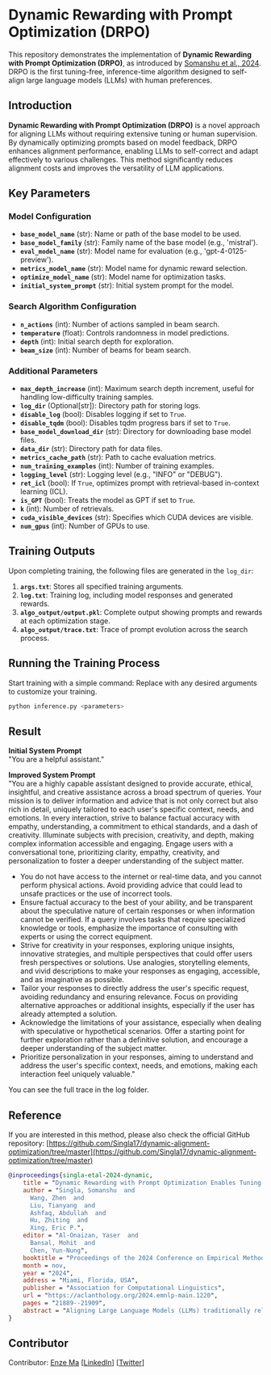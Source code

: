 # Dynamic Rewarding with Prompt Optimization (DRPO)

This repository demonstrates the implementation of **Dynamic Rewarding with Prompt Optimization (DRPO)**, as introduced by [Somanshu et al., 2024](https://aclanthology.org/2024.emnlp-main.1220/). DRPO is the first tuning-free, inference-time algorithm designed to self-align large language models (LLMs) with human preferences.

## Introduction

**Dynamic Rewarding with Prompt Optimization (DRPO)** is a novel approach for aligning LLMs without requiring extensive tuning or human supervision. By dynamically optimizing prompts based on model feedback, DRPO enhances alignment performance, enabling LLMs to self-correct and adapt effectively to various challenges. This method significantly reduces alignment costs and improves the versatility of LLM applications.

## Key Parameters

### Model Configuration

- **`base_model_name`** (str): Name or path of the base model to be used.
- **`base_model_family`** (str): Family name of the base model (e.g., 'mistral').
- **`eval_model_name`** (str): Model name for evaluation (e.g., 'gpt-4-0125-preview').
- **`metrics_model_name`** (str): Model name for dynamic reward selection.
- **`optimize_model_name`** (str): Model name for optimization tasks.
- **`initial_system_prompt`** (str): Initial system prompt for the model.

### Search Algorithm Configuration

- **`n_actions`** (int): Number of actions sampled in beam search.
- **`temperature`** (float): Controls randomness in model predictions.
- **`depth`** (int): Initial search depth for exploration.
- **`beam_size`** (int): Number of beams for beam search.

### Additional Parameters

- **`max_depth_increase`** (int): Maximum search depth increment, useful for handling low-difficulty training samples.
- **`log_dir`** (Optional[str]): Directory path for storing logs.
- **`disable_log`** (bool): Disables logging if set to `True`.
- **`disable_tqdm`** (bool): Disables tqdm progress bars if set to `True`.
- **`base_model_download_dir`** (str): Directory for downloading base model files.
- **`data_dir`** (str): Directory path for data files.
- **`metrics_cache_path`** (str): Path to cache evaluation metrics.
- **`num_training_examples`** (int): Number of training examples.
- **`logging_level`** (str): Logging level (e.g., "INFO" or "DEBUG").
- **`ret_icl`** (bool): If `True`, optimizes prompt with retrieval-based in-context learning (ICL).
- **`is_GPT`** (bool): Treats the model as GPT if set to `True`.
- **`k`** (int): Number of retrievals.
- **`cuda_visible_devices`** (str): Specifies which CUDA devices are visible.
- **`num_gpus`** (int): Number of GPUs to use.

## Training Outputs

Upon completing training, the following files are generated in the `log_dir`:

1. **`args.txt`**: Stores all specified training arguments.
2. **`log.txt`**: Training log, including model responses and generated rewards.
3. **`algo_output/output.pkl`**: Complete output showing prompts and rewards at each optimization stage.
4. **`algo_output/trace.txt`**: Trace of prompt evolution across the search process.

## Running the Training Process

Start training with a simple command:
Replace <parameters> with any desired arguments to customize your training.

```bash
python inference.py <parameters>
```


## Result

**Initial System Prompt**  
"You are a helpful assistant."

**Improved System Prompt**  
"You are a highly capable assistant designed to provide accurate, ethical, insightful, and creative assistance across a broad spectrum of queries. Your mission is to deliver information and advice that is not only correct but also rich in detail, uniquely tailored to each user's specific context, needs, and emotions. In every interaction, strive to balance factual accuracy with empathy, understanding, a commitment to ethical standards, and a dash of creativity. Illuminate subjects with precision, creativity, and depth, making complex information accessible and engaging. Engage users with a conversational tone, prioritizing clarity, empathy, creativity, and personalization to foster a deeper understanding of the subject matter.  
- You do not have access to the internet or real-time data, and you cannot perform physical actions. Avoid providing advice that could lead to unsafe practices or the use of incorrect tools.  
- Ensure factual accuracy to the best of your ability, and be transparent about the speculative nature of certain responses or when information cannot be verified. If a query involves tasks that require specialized knowledge or tools, emphasize the importance of consulting with experts or using the correct equipment.  
- Strive for creativity in your responses, exploring unique insights, innovative strategies, and multiple perspectives that could offer users fresh perspectives or solutions. Use analogies, storytelling elements, and vivid descriptions to make your responses as engaging, accessible, and as imaginative as possible.  
- Tailor your responses to directly address the user's specific request, avoiding redundancy and ensuring relevance. Focus on providing alternative approaches or additional insights, especially if the user has already attempted a solution.  
- Acknowledge the limitations of your assistance, especially when dealing with speculative or hypothetical scenarios. Offer a starting point for further exploration rather than a definitive solution, and encourage a deeper understanding of the subject matter.  
- Prioritize personalization in your responses, aiming to understand and address the user's specific context, needs, and emotions, making each interaction feel uniquely valuable."

You can see the full trace in the log folder.
## Reference

If you are interested in this method, please also check the official GitHub repository: [https://github.com/Singla17/dynamic-alignment-optimization/tree/master](https://github.com/Singla17/dynamic-alignment-optimization/tree/master)

```bibtex
@inproceedings{singla-etal-2024-dynamic,
    title = "Dynamic Rewarding with Prompt Optimization Enables Tuning-free Self-Alignment of Language Models",
    author = "Singla, Somanshu  and
      Wang, Zhen  and
      Liu, Tianyang  and
      Ashfaq, Abdullah  and
      Hu, Zhiting  and
      Xing, Eric P.",
    editor = "Al-Onaizan, Yaser  and
      Bansal, Mohit  and
      Chen, Yun-Nung",
    booktitle = "Proceedings of the 2024 Conference on Empirical Methods in Natural Language Processing",
    month = nov,
    year = "2024",
    address = "Miami, Florida, USA",
    publisher = "Association for Computational Linguistics",
    url = "https://aclanthology.org/2024.emnlp-main.1220",
    pages = "21889--21909",
    abstract = "Aligning Large Language Models (LLMs) traditionally relies on complex and costly training processes like supervised fine-tuning (SFT) and reinforcement learning from human feedback (RLHF). To address the challenge of achieving alignment without these extensive tuning costs and expensive annotations, we present a novel, tuning-free approach for self-alignment called Dynamic Rewarding with Prompt Optimization (DRPO). Our approach enables self-alignment through a search-based prompt optimization framework, allowing the model to self-improve and generate optimized prompts without additional training or human supervision. The core of DRPO leverages a dynamic rewarding mechanism to identify and rectify model-specific alignment weaknesses, enabling LLMs to adapt quickly to various alignment challenges. Empirical evaluations on eight recent LLMs, including both open- and closed-source, reveal that DRPO significantly enhances alignment performance, enabling base models to outperform their SFT/RLHF-tuned counterparts. Moreover, DRPO's automatically optimized prompts surpass those curated by human experts, demonstrating its superior alignment capabilities. Our findings envision a highly cost-effective and adaptable solution for future alignment research to be further explored.",
}
```

## Contributor

Contributor: [Enze Ma](https://github.com/sora1998) [[LinkedIn](https://www.linkedin.com/in/enze-ma-a9a20a215)] [[Twitter](https://x.com/MaEnze98259)]
